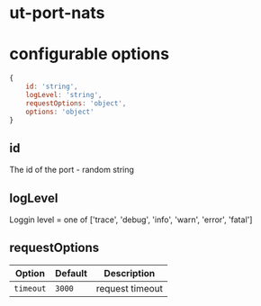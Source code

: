 # ut-port-nats

# configurable options

```js
{
    id: 'string',
    logLevel: 'string',
    requestOptions: 'object',
    options: 'object'
}
```

## id
The id of the port - random string

## logLevel
Loggin level = one of ['trace', 'debug', 'info', 'warn', 'error', 'fatal']

## requestOptions

| Option                 | Default                   | Description
|--------                |---------                  |---------
| `timeout`              | `3000`                    | request timeout